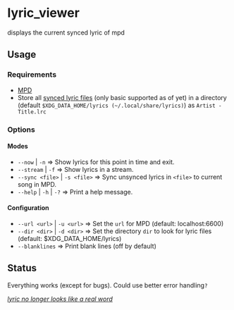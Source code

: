 # lyric_viewer

displays the current synced lyric of mpd 

## Usage

### Requirements

- [MPD](https://musicpd.org)
- Store all [synced lyric files](https://en.wikipedia.org/wiki/LRC_\(file_format\)) (only basic supported as of yet) in a directory (default `$XDG_DATA_HOME/lyrics (~/.local/share/lyrics)`) as `Artist - Title.lrc`

### Options

#### Modes
- `--now` | `-n` => Show lyrics for this point in time and exit.
- `--stream` | `-f` => Show lyrics in a stream.
- `--sync <file>` | `-s <file>` => Sync unsynced lyrics in `<file>` to current song in MPD.
- `--help` | `-h` | `-?` => Print a help message.

#### Configuration
- `--url <url>` | `-u <url>` => Set the `url` for MPD (default: localhost:6600)
- `--dir <dir>` | `-d <dir>` => Set the directory `dir` to look for lyric files (default: $XDG_DATA_HOME/lyrics)
- `--blanklines` => Print blank lines (off by default)

## Status

Everything works (except for bugs).  Could use better error handling`?`

*[lyric no longer looks like a real word](https://en.wikipedia.org/wiki/Semantic_satiation)*